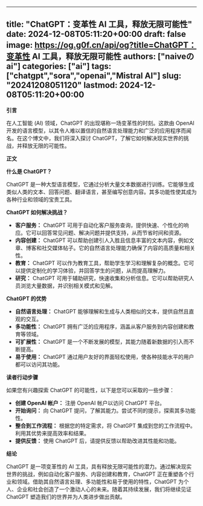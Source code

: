 
---
title: "ChatGPT：变革性 AI 工具，释放无限可能性"
date: 2024-12-08T05:11:20+00:00
draft: false
image: https://og.g0f.cn/api/og?title=ChatGPT：变革性 AI 工具，释放无限可能性
authors: ["naiveのai"]
categories: ["ai"]
tags: ["chatgpt","sora","openai","Mistral AI"]
slug: "20241208051120"
lastmod: 2024-12-08T05:11:20+00:00
---
**引言**

在人工智能 (AI) 领域，ChatGPT 的出现堪称一场变革性的时刻。这款由 OpenAI 开发的语言模型，以其令人难以置信的自然语言处理能力和广泛的应用程序而闻名。在这个博文中，我们将深入探讨 ChatGPT，了解它如何解决现实世界的挑战，并释放无限的可能性。

**正文**

**什么是 ChatGPT？**

ChatGPT 是一种大型语言模型，它通过分析大量文本数据进行训练。它能够生成类似人类的文本、回答问题、翻译语言，甚至编写创意内容。其多功能性使其成为各种行业和领域的宝贵工具。

**ChatGPT 如何解决挑战？**

- **客户服务：** ChatGPT 可用于自动化客户服务查询，提供快速、个性化的响应。它可以回答常见问题、解决问题并提供支持，从而节省时间和资源。
- **内容创建：** ChatGPT 可以帮助创建引人入胜且信息丰富的文本内容，例如文章、博客和社交媒体帖子。它的自然语言处理能力确保了内容的高质量和相关性。
- **教育：** ChatGPT 可以作为教育工具，帮助学生学习和理解复杂的概念。它可以提供定制化的学习体验，并回答学生的问题，从而提高理解力。
- **研究：** ChatGPT 可用于辅助研究，快速收集和分析信息。它可以帮助研究人员浏览大量数据，并识别相关模式和见解。

**ChatGPT 的优势**

- **自然语言处理：** ChatGPT 能够理解和生成与人类相似的文本，提供自然且直观的交互。
- **多功能性：** ChatGPT 拥有广泛的应用程序，涵盖从客户服务到内容创建和教育等领域。
- **可扩展性：** ChatGPT 是一个不断发展的模型，其能力随着新数据的引入而不断提高。
- **易于使用：** ChatGPT 通过用户友好的界面轻松使用，使各种技能水平的用户都可以访问其功能。

**读者行动步骤**

如果您有兴趣探索 ChatGPT 的可能性，以下是您可以采取的一些步骤：

- **创建 OpenAI 帐户：** 注册 OpenAI 帐户以访问 ChatGPT 平台。
- **开始询问：** 向 ChatGPT 提问，了解其能力。尝试不同的提示，探索其多功能性。
- **整合到工作流程：** 根据您的特定需求，将 ChatGPT 集成到您的工作流程中。利用其优势来提高效率和结果。
- **提供反馈：** 使用 ChatGPT 后，请提供反馈以帮助改进其性能和功能。

**结论**

ChatGPT 是一项变革性的 AI 工具，具有释放无限可能性的潜力。通过解决现实世界的挑战，例如自动化客户服务、内容创建和教育，ChatGPT 正在重塑各个行业和领域。借助其自然语言处理、多功能性和易于使用的特性，ChatGPT 为个人、企业和社会创造了一个激动人心的未来。随着其持续发展，我们将继续见证 ChatGPT 塑造我们的世界并为人类进步做出贡献。